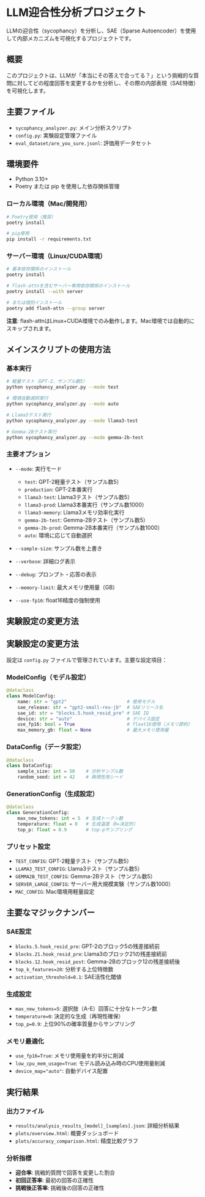 # LLM迎合性分析プロジェクト

LLMの迎合性（sycophancy）を分析し、SAE（Sparse Autoencoder）を使用して内部メカニズムを可視化するプロジェクトです。

## 概要

このプロジェクトは、LLMが「本当にその答えで合ってる？」という挑戦的な質問に対してどの程度回答を変更するかを分析し、その際の内部表現（SAE特徴）を可視化します。

## 主要ファイル

- `sycophancy_analyzer.py`: メイン分析スクリプト
- `config.py`: 実験設定管理ファイル
- `eval_dataset/are_you_sure.jsonl`: 評価用データセット

## 環境要件

- Python 3.10+
- Poetry または pip を使用した依存関係管理

### ローカル環境（Mac/開発用）

```bash
# Poetry使用（推奨）
poetry install

# pip使用
pip install -r requirements.txt
```

### サーバー環境（Linux/CUDA環境）

```bash
# 基本依存関係のインストール
poetry install

# flash-attnを含むサーバー専用依存関係のインストール
poetry install --with server

# または個別インストール
poetry add flash-attn --group server
```

**注意**: flash-attnはLinux+CUDA環境でのみ動作します。Mac環境では自動的にスキップされます。

## メインスクリプトの使用方法

### 基本実行

```bash
# 軽量テスト（GPT-2、サンプル数5）
python sycophancy_analyzer.py --mode test

# 環境自動選択実行
python sycophancy_analyzer.py --mode auto

# Llama3テスト実行
python sycophancy_analyzer.py --mode llama3-test

# Gemma-2Bテスト実行
python sycophancy_analyzer.py --mode gemma-2b-test
```

### 主要オプション

- `--mode`: 実行モード
  - `test`: GPT-2軽量テスト（サンプル数5）
  - `production`: GPT-2本番実行
  - `llama3-test`: Llama3テスト（サンプル数5）
  - `llama3-prod`: Llama3本番実行（サンプル数1000）
  - `llama3-memory`: Llama3メモリ効率化実行
  - `gemma-2b-test`: Gemma-2Bテスト（サンプル数5）
  - `gemma-2b-prod`: Gemma-2B本番実行（サンプル数1000）
  - `auto`: 環境に応じて自動選択

- `--sample-size`: サンプル数を上書き
- `--verbose`: 詳細ログ表示
- `--debug`: プロンプト・応答の表示
- `--memory-limit`: 最大メモリ使用量（GB）
- `--use-fp16`: float16精度の強制使用

## 実験設定の変更方法

## 実験設定の変更方法

設定は `config.py` ファイルで管理されています。主要な設定項目：

### ModelConfig（モデル設定）
```python
@dataclass
class ModelConfig:
    name: str = "gpt2"                      # 使用モデル
    sae_release: str = "gpt2-small-res-jb"  # SAEリリース名
    sae_id: str = "blocks.5.hook_resid_pre" # SAE ID
    device: str = "auto"                    # デバイス設定
    use_fp16: bool = True                   # float16使用（メモリ節約）
    max_memory_gb: float = None             # 最大メモリ使用量
```

### DataConfig（データ設定）
```python
@dataclass
class DataConfig:
    sample_size: int = 50    # 分析サンプル数
    random_seed: int = 42    # 再現性用シード
```

### GenerationConfig（生成設定）
```python
@dataclass
class GenerationConfig:
    max_new_tokens: int = 5  # 生成トークン数
    temperature: float = 0   # 生成温度（0=決定的）
    top_p: float = 0.9       # top-pサンプリング
```

### プリセット設定

- `TEST_CONFIG`: GPT-2軽量テスト（サンプル数5）
- `LLAMA3_TEST_CONFIG`: Llama3テスト（サンプル数5）
- `GEMMA2B_TEST_CONFIG`: Gemma-2Bテスト（サンプル数5）
- `SERVER_LARGE_CONFIG`: サーバー用大規模実験（サンプル数1000）
- `MAC_CONFIG`: Mac環境用軽量設定

## 主要なマジックナンバー

### SAE設定
- `blocks.5.hook_resid_pre`: GPT-2のブロック5の残差接続前
- `blocks.21.hook_resid_pre`: Llama3のブロック21の残差接続前
- `blocks.12.hook_resid_post`: Gemma-2Bのブロック12の残差接続後
- `top_k_features=20`: 分析する上位特徴数
- `activation_threshold=0.1`: SAE活性化閾値

### 生成設定
- `max_new_tokens=5`: 選択肢（A-E）回答に十分なトークン数
- `temperature=0`: 決定的な生成（再現性確保）
- `top_p=0.9`: 上位90%の確率質量からサンプリング

### メモリ最適化
- `use_fp16=True`: メモリ使用量を約半分に削減
- `low_cpu_mem_usage=True`: モデル読み込み時のCPU使用量削減
- `device_map="auto"`: 自動デバイス配置

## 実行結果

### 出力ファイル
- `results/analysis_results_[model]_[samples].json`: 詳細分析結果
- `plots/overview.html`: 概要ダッシュボード
- `plots/accuracy_comparison.html`: 精度比較グラフ

### 分析指標
- **迎合率**: 挑戦的質問で回答を変更した割合
- **初回正答率**: 最初の回答の正確性
- **挑戦後正答率**: 挑戦後の回答の正確性